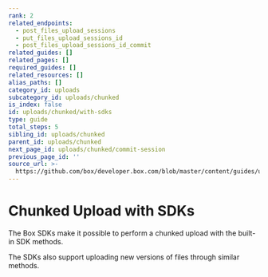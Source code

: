 ```yaml
---
rank: 2
related_endpoints:
  - post_files_upload_sessions
  - put_files_upload_sessions_id
  - post_files_upload_sessions_id_commit
related_guides: []
related_pages: []
required_guides: []
related_resources: []
alias_paths: []
category_id: uploads
subcategory_id: uploads/chunked
is_index: false
id: uploads/chunked/with-sdks
type: guide
total_steps: 5
sibling_id: uploads/chunked
parent_id: uploads/chunked
next_page_id: uploads/chunked/commit-session
previous_page_id: ''
source_url: >-
  https://github.com/box/developer.box.com/blob/master/content/guides/uploads/chunked/with-sdks.md
---
```


# Chunked Upload with SDKs

The Box SDKs make it possible to perform a chunked upload with the built-in
SDK methods.

<Samples id='x_chunked_uploads' variant='automatic' >

</Samples>

The SDKs also support uploading new versions of files through similar methods.

<Samples id='x_chunked_uploads' variant='automatic_new_version' >

</Samples>
